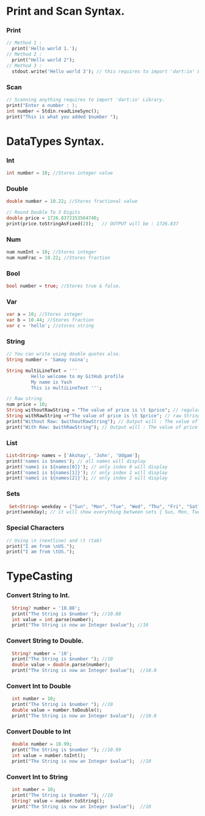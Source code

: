 # Print and Scan Syntax.
### Print
```dart
// Method 1 :
  print('Hello world 1.');
// Method 2 :
  print("Hello world 2");
// Method 3 :
  stdout.write('Hello world 3'); // this requires to import 'dart:io' Library;
```
### Scan
```dart
// Scanning anything requires to import 'dart:io' Library.
print("Enter a number : );
int number = Stdin.readLineSync();
print("This is what you added $number ");
```



# DataTypes Syntax.

### Int
```dart
int number = 10; //Stores integer value
```
### Double
```dart
double number = 10.22; //Stores fractional value

// Round Double To 3 Digits
double price = 1726.8372353564740; 
print(price.toStringAsFixed(2));   // OUTPUT will be : 1726.837
```
### Num
```dart
num numInt = 10; //Stores integer
num numFrac = 10.22; //Stores fraction
```
### Bool
```dart
bool number = true; //Stores true & false.
```
### Var
```dart
var a = 10; //Stores integer
var b = 10.44; //Stores fraction
var c = 'hello'; //stores string
```
### String
```dart
// You can write using double quotes also.
String number = 'Samay raina';

String multiLineText = '''
         Hello welcome to my GitHub profile
         My name is Yash
         This is multiLineText ''';

// Raw string
num price = 10;
String withoutRawString = "The value of price is \t $price"; // regular String
String withRawString =r"The value of price is \t $price"; // raw String
print("Without Raw: $withoutRawString"); // Output will : The value of price is  10
print("With Raw: $withRawString"); // Output will : The value of price is \t $price
```
### List
```dart
List<String> names = ['Akshay', 'John', 'Udgam'];
print('names is $names'); // all names will display
print('name1 is ${names[0]}'); // only index 0 will display
print('name1 is ${names[1]}'); // only index 1 will display
print('name1 is ${names[2]}'); // only index 2 will display
```
### Sets
```dart
 Set<String> weekday = {"Sun", "Mon", "Tue", "Wed", "Thu", "Fri", "Sat"};
print(weekday); // it will show everything between sets { Sun, Mon, Tue, ...}
```
### Special Characters
```dart
// Using \n (nextline) and \t (tab) 
print("I am from \nUS.");
print("I am from \tUS.");
```
# TypeCasting 
### Convert String to Int.
```dart
  String? number = '10.88';
  print("The String is $number "); //10.88
  int value = int.parse(number);
  print("The String is now an Integer $value"); //10
```
### Convert String to Double.
```dart
  String? number = '10';
  print("The String is $number "); //10
  double value = double.parse(number);
  print("The String is now an Integer $value");  //10.0
```
### Convert Int to Double
```dart
  int number = 10;
  print("The String is $number "); //10
  double value = number.toDouble();
  print("The String is now an Integer $value");  //10.0
```
### Convert Double to Int
```dart
  double number = 10.99;
  print("The String is $number "); //10.99
  int value = number.toInt();
  print("The String is now an Integer $value");  //10
```
### Convert Int to String
```dart
  int number = 10;
  print("The String is $number "); //10
  String? value = number.toString();
  print("The String is now an Integer $value");  //10
```

